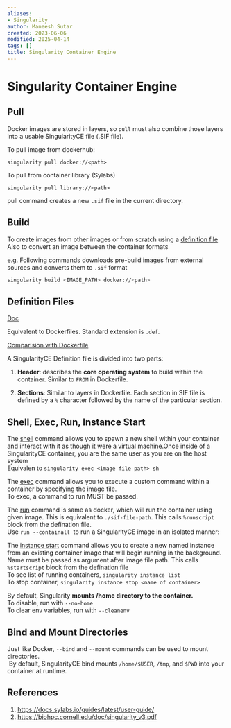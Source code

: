 ```yaml
---
aliases:
- Singularity
author: Maneesh Sutar
created: 2023-06-06
modified: 2025-04-14
tags: []
title: Singularity Container Engine
---
```


# Singularity Container Engine

## Pull

Docker images are stored in layers, so `pull` must also combine those layers into a usable SingularityCE file (.SIF file).

To pull image from dockerhub:

`singularity pull docker://<path>`

To pull from container library (Sylabs)

`singularity pull library://<path>`

pull command creates a new `.sif` file in the current directory.

## Build

To create images from other images or from scratch using a [definition file](#definition-files)  
Also to convert an image between the container formats

e.g. Following commands downloads pre-build images from external sources and converts them to `.sif` format

````sh
singularity build <IMAGE_PATH> docker://<path>
````

## Definition Files

[Doc](https://docs.sylabs.io/guides/latest/user-guide/definition_files.html#definition-files)

Equivalent to Dockerfiles. Standard extension is `.def`.

[Comparision with Dockerfile](https://docs.sylabs.io/guides/latest/user-guide/singularity_and_docker.html#singularityce-definition-file-vs-dockerfile)

A SingularityCE Definition file is divided into two parts:

1. **Header**: describes the **core operating system** to build within the container. Similar to `FROM` in Dockerfile.

1. **Sections**: Similar to layers in Dockerfile. Each section in SIF file is defined by a `%` character followed by the name of the particular section.

## Shell, Exec, Run, Instance Start

The [shell](https://www.sylabs.io/guides/3.11/user-guide/cli/singularity_shell.html) command allows you to spawn a new shell within your container and interact with it as though it were a virtual machine.Once inside of a SingularityCE container, you are the same user as you are on the host system  
Equivalen to `singularity exec <image file path> sh`

The [exec](https://www.sylabs.io/guides/3.11/user-guide/cli/singularity_exec.html) command allows you to execute a custom command within a container by specifying the image file.  
To exec, a command to run MUST be passed.

The [run](https://www.sylabs.io/guides/3.11/user-guide/cli/singularity_run.html) command is same as docker, which will run the container using given image. This is equivalent to `./sif-file-path`. This calls `%runscript` block from the defination file.  
Use `run --containall`  to run a SingularityCE image in an isolated manner:

The [instance start](https://docs.sylabs.io/guides/latest/user-guide/cli/singularity_instance_start.html#singularity-instance-start) command allows you to create a new named instance from an existing container image that will begin running in the background.  Name must be passed as argument after image file path. This calls `%startscript` block from the defination file  
To see list of running containers, `singularity instance list`  
To stop container, `singularity instance stop <name of container>`

By default, Singularity **mounts /home directory to the container.**  
To disable, run with `--no-home`  
To clear env variables, run with `--cleanenv`

## Bind and Mount Directories

Just like Docker, `--bind` and `--mount` commands can be used to mount directories.  
 By default, SingularityCE bind mounts `/home/$USER`, `/tmp`, and `$PWD` into your container at runtime.

## References

1. <https://docs.sylabs.io/guides/latest/user-guide/>
1. <https://biohpc.cornell.edu/doc/singularity_v3.pdf>

